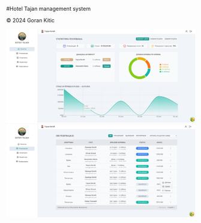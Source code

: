 #Hotel Tajan management system

©️ 2024 Goran Kitic

<img src="frontend/public/screenshots/Screenshot-1.png" />
<img src="frontend/public/screenshots/Screenshot-2.png" />
